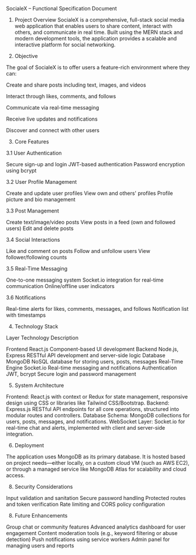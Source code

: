
SocialeX – Functional Specification Document

1. Project Overview
SocialeX is a comprehensive, full-stack social media web application that enables users to share content, interact with others, and communicate in real time. Built using the MERN stack and modern development tools, the application provides a scalable and interactive platform for social networking.

2. Objective

The goal of SocialeX is to offer users a feature-rich environment where they can:

Create and share posts including text, images, and videos

Interact through likes, comments, and follows

Communicate via real-time messaging

Receive live updates and notifications

Discover and connect with other users

3. Core Features

3.1 User Authentication

Secure sign-up and login
JWT-based authentication
Password encryption using bcrypt

3.2 User Profile Management

Create and update user profiles
View own and others' profiles
Profile picture and bio management

3.3 Post Management

Create text/image/video posts
View posts in a feed (own and followed users)
Edit and delete posts

3.4 Social Interactions

Like and comment on posts
Follow and unfollow users
View follower/following counts

3.5 Real-Time Messaging

One-to-one messaging system
Socket.io integration for real-time communication
Online/offline user indicators

3.6 Notifications

Real-time alerts for likes, comments, messages, and follows
Notification list with timestamps

4. Technology Stack

Layer	              Technology	                         Description

Frontend            	React.js	                  Component-based UI development
Backend	             Node.js, Express	              RESTful API development and server-side logic
Database            	MongoDB                       NoSQL database for storing users, posts, messages
Real-Time Engine	    Socket.io	                  Real-time messaging and notifications
Authentication	       JWT, bcrypt	                  Secure login and password management

5. System Architecture

 Frontend: React.js with context or Redux for state management, responsive design using CSS or libraries like Tailwind CSS/Bootstrap.
 Backend: Express.js RESTful API endpoints for all core operations, structured into modular routes and controllers.
 Database Schema: MongoDB collections for users, posts, messages, and notifications.
 WebSocket Layer: Socket.io for real-time chat and alerts, implemented with client and server-side integration.

6. Deployment
   
The application uses MongoDB as its primary database. It is hosted based on project needs—either locally, 
on a custom cloud VM (such as AWS EC2), or through a managed service like MongoDB Atlas for scalability and cloud access.

8. Security Considerations

Input validation and sanitation
Secure password handling
Protected routes and token verification
Rate limiting and CORS policy configuration

8. Future Enhancements

Group chat or community features
Advanced analytics dashboard for user engagement
Content moderation tools (e.g., keyword filtering or abuse detection)
Push notifications using service workers
Admin panel for managing users and reports
